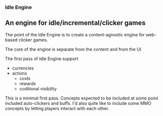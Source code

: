 ### Idle Engine
## An engine for idle/incremental/clicker games

The point of the Idle Engine is to create a content-agnostic engine for web-based clicker games.

The core of the engine is separate from the content and from the UI

The first pass of Idle Engine support
- currencies
- actions
  - costs
  - rewards
  - coditional visibility
  
This is a minimal first pass. Concepts expected to be included at some point included auto-clickers and buffs.
I'd also quite like to include some MMO concepts by letting players interact with each other.
